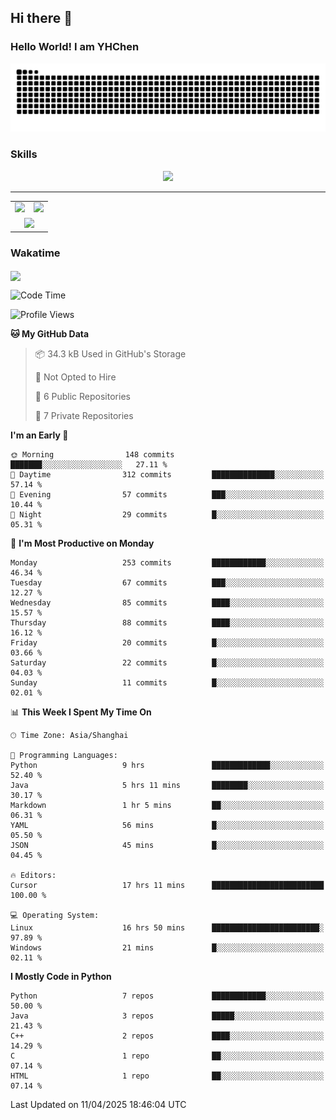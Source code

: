 
## Hi there 👋

<!--
**YHChen0511/YHChen0511** is a ✨ _special_ ✨ repository because its `README.md` (this file) appears on your GitHub profile.

Here are some ideas to get you started:

- 🔭 I’m currently working on ...
- 🌱 I’m currently learning ...
- 👯 I’m looking to collaborate on ...
- 🤔 I’m looking for help with ...
- 💬 Ask me about ...
- 📫 How to reach me: ...
- 😄 Pronouns: ...
- ⚡ Fun fact: ...
-->
### Hello World!  I am YHChen

![](https://raw.githubusercontent.com/YHChen0511/YHChen0511/refs/heads/output/github-contribution-grid-snake.svg)

### Skills

<p align="center">
  <a href="https://skillicons.dev">
    <img src="https://skillicons.dev/icons?i=python,cpp,java,c,pytorch,git,docker,latex,mysql,linux,vscode" />
  </a>
</p>

---
<div align="center">
  <table style="width:100%;">
    <tr>
      <!-- 第一个图片 -->
      <td align="center">
        <img height='200' src="https://github-readme-stats.vercel.app/api?username=YHChen0511&show_icons=true" />
      </td>
      <!-- 第二个图片 -->
      <td align="center">
        <img height='200' src="https://github-readme-stats.vercel.app/api/top-langs/?username=YHChen0511&layout=compact" />
      </td>
    </tr>
    <!-- 第三个图片 -->
    <tr>
      <td colspan="2" align="center">
        <img height="220" src="https://github-readme-activity-graph.vercel.app/graph?username=YHChen0511&theme=github-compact&hide_border=true&area=true" />
      </td>
    </tr>
  </table>
</div>

### Wakatime
<img align="center" src="https://github-readme-stats.vercel.app/api/wakatime?username=YHChen0511&theme=transparent&hide_border=true&layout=compact&langs_count=20&range=last_30_days" />

<!--START_SECTION:waka-->
![Code Time](http://img.shields.io/badge/Code%20Time-138%20hrs%2014%20mins-blue)

![Profile Views](http://img.shields.io/badge/Profile%20Views-42-blue)

**🐱 My GitHub Data** 

> 📦 34.3 kB Used in GitHub's Storage 
 > 
> 🚫 Not Opted to Hire
 > 
> 📜 6 Public Repositories 
 > 
> 🔑 7 Private Repositories 
 > 
**I'm an Early 🐤** 

```text
🌞 Morning                148 commits         ███████░░░░░░░░░░░░░░░░░░   27.11 % 
🌆 Daytime                312 commits         ██████████████░░░░░░░░░░░   57.14 % 
🌃 Evening                57 commits          ███░░░░░░░░░░░░░░░░░░░░░░   10.44 % 
🌙 Night                  29 commits          █░░░░░░░░░░░░░░░░░░░░░░░░   05.31 % 
```
📅 **I'm Most Productive on Monday** 

```text
Monday                   253 commits         ████████████░░░░░░░░░░░░░   46.34 % 
Tuesday                  67 commits          ███░░░░░░░░░░░░░░░░░░░░░░   12.27 % 
Wednesday                85 commits          ████░░░░░░░░░░░░░░░░░░░░░   15.57 % 
Thursday                 88 commits          ████░░░░░░░░░░░░░░░░░░░░░   16.12 % 
Friday                   20 commits          █░░░░░░░░░░░░░░░░░░░░░░░░   03.66 % 
Saturday                 22 commits          █░░░░░░░░░░░░░░░░░░░░░░░░   04.03 % 
Sunday                   11 commits          █░░░░░░░░░░░░░░░░░░░░░░░░   02.01 % 
```


📊 **This Week I Spent My Time On** 

```text
🕑︎ Time Zone: Asia/Shanghai

💬 Programming Languages: 
Python                   9 hrs               █████████████░░░░░░░░░░░░   52.40 % 
Java                     5 hrs 11 mins       ████████░░░░░░░░░░░░░░░░░   30.17 % 
Markdown                 1 hr 5 mins         ██░░░░░░░░░░░░░░░░░░░░░░░   06.31 % 
YAML                     56 mins             █░░░░░░░░░░░░░░░░░░░░░░░░   05.50 % 
JSON                     45 mins             █░░░░░░░░░░░░░░░░░░░░░░░░   04.45 % 

🔥 Editors: 
Cursor                   17 hrs 11 mins      █████████████████████████   100.00 % 

💻 Operating System: 
Linux                    16 hrs 50 mins      ████████████████████████░   97.89 % 
Windows                  21 mins             █░░░░░░░░░░░░░░░░░░░░░░░░   02.11 % 
```

**I Mostly Code in Python** 

```text
Python                   7 repos             ████████████░░░░░░░░░░░░░   50.00 % 
Java                     3 repos             █████░░░░░░░░░░░░░░░░░░░░   21.43 % 
C++                      2 repos             ████░░░░░░░░░░░░░░░░░░░░░   14.29 % 
C                        1 repo              ██░░░░░░░░░░░░░░░░░░░░░░░   07.14 % 
HTML                     1 repo              ██░░░░░░░░░░░░░░░░░░░░░░░   07.14 % 
```




 Last Updated on 11/04/2025 18:46:04 UTC
<!--END_SECTION:waka-->

